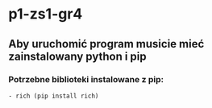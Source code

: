 # p1-zs1-gr4

## Aby uruchomić program musicie mieć zainstalowany python i pip
### Potrzebne biblioteki instalowane z pip:
    - rich (pip install rich)



